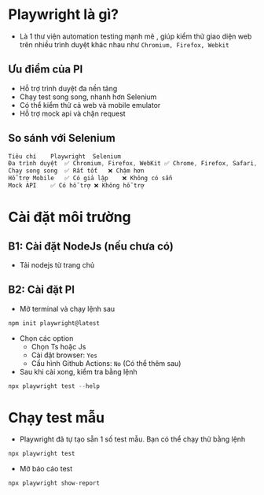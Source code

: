 # Playwright là gì?
- Là 1 thư viện automation testing mạnh mẽ , giúp kiểm thử giao diện web trên nhiều trình duyệt khác nhau như `Chromium, Firefox, Webkit`

## Ưu điểm của Pl
- Hỗ trợ trình duyệt đa nền tảng
- Chạy test song song, nhanh hơn Selenium
- Có thể kiểm thử cả web và mobile emulator
- Hỗ trợ mock api và chặn request

## So sánh với Selenium
```js
Tiêu chí	Playwright	Selenium
Đa trình duyệt	✅ Chromium, Firefox, WebKit	✅ Chrome, Firefox, Safari, Edge
Chạy song song	✅ Rất tốt	❌ Chậm hơn
Hỗ trợ Mobile	✅ Có giả lập	❌ Không có sẵn
Mock API	✅ Có hỗ trợ	❌ Không hỗ trợ
```

# Cài đặt môi trường
## B1: Cài đặt NodeJs (nếu chưa có)
- Tải nodejs từ trang chủ

## B2: Cài đặt Pl
- Mở terminal và chạy lệnh sau
```sh
npm init playwright@latest
```
- Chọn các option
  - Chọn Ts hoặc Js
  - Cài đặt browser: `Yes`
  - Cấu hình Github Actions: `No` (Có thể thêm sau)
- Sau khi cài xong, kiểm tra bằng lệnh
```js
npx playwright test --help
```

# Chạy test mẫu
- Playwright đã tự tạo sẵn 1 số test mẫu. Bạn có thể chạy thử bằng lệnh
```js
npx playwright test
```
- Mở báo cáo test
```js
npx playwright show-report
```
